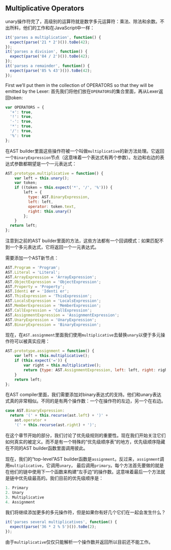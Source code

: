 ## Multiplicative Operators
unary操作符完了，高级别的运算符就是数字多元运算符：乘法、除法和余数。不出所料，他们的工作和在JavaScript中一样：

```js
it('parses a multiplication', function() {
  expect(parse('21 * 2')()).toBe(42);
});
it('parses a division', function() {
  expect(parse('84 / 2')()).toBe(42);
});
it('parses a remainder', function() {
  expect(parse('85 % 43')()).toBe(42);
});
```
First we’ll put them in the collection of OPERATORS so that they will be emitted by the Lexer:
首先我们将他们放在`OPERATORS`的集合里面，再从Lexer返回token:

```js
var OPERATORS = {
  '+': true,
  '!': true,
  '-': true,
  '*': true,
  '/': true,
  '%': true
};
```
在AST builder里面这些操作符被一个叫做`multiplicative`的新方法处理。它返回一个`BinaryExpression`节点（这意味着一个表达式有两个参数）。左边和右边的表达式参数都期望是一个一元表达式：

```js
AST.prototype.multiplicative = function() {
    var left = this.unary();
    var token;
    if ((token = this.expect('*', '/', '%'))) {
	    left = {
	      type: AST.BinaryExpression,
	      left: left,
	      operator: token.text,
	      right: this.unary()
		}; 
	}
  return left;
};
```
注意到之前的AST builder里面的方法，这些方法都有一个回调模式：如果匹配不到一个多元表达式，它将返回一个一元表达式。

需要添加一个AST新节点：

```js
AST.Program = 'Program';
AST.Literal = 'Literal';
AST.ArrayExpression = 'ArrayExpression';
AST.ObjectExpression = 'ObjectExpression';
AST.Property = 'Property';
AST.Identi er = 'Identi er';
AST.ThisExpression = 'ThisExpression';
AST.LocalsExpression = 'LocalsExpression';
AST.MemberExpression = 'MemberExpression';
AST.CallExpression = 'CallExpression';
AST.AssignmentExpression = 'AssignmentExpression';
AST.UnaryExpression = 'UnaryExpression';
AST.BinaryExpression = 'BinaryExpression';
```
现在，在`AST.assignment`里面我们使用`multiplicative`去替换`unary`以便于多元操作符可以被真实应用：

```js
AST.prototype.assignment = function() {
	var left = this.multiplicative();
	if (this.expect('=')) {
		var right = this.multiplicative();
		return {type: AST.AssignmentExpression, left: left, right: right};
	}
    return left;
};
```

在AST compiler里面，我们需要添加对binary表达式的支持。他们和unary表达式真的非常相似。不同的是有两个操作数：一个在操作符的左边，另一个在右边。

```js
case AST.BinaryExpression:
  return '(' + this.recurse(ast.left) + ')' +
    ast.operator +
    '(' + this.recurse(ast.right) + ')';
```

在这个章节开始的部分，我们讨论了优先级规则的重要性。现在我们开始关注它们如何真实的被定义。而不是有一个特殊的“优先级顺序表”的地方，优先级顺序隐藏在不同的AST builder函数里面调用彼此。

现在，我们的“top-level”AST builder函数是`assignment`。反过来，`assignment`调用`multiplicative`，它调用`unary`，
最后调用`primary`。每个方法首先要做的就是在他们的链中使用下一个函数来构建“左手边”的操作数。这意味着最后一个方法就是链中优先级最高的。我们目前的优先级顺序是：

```js
1. Primary
2. Unary
3. Multiplicative 
4. Assignment
```
我们将继续添加更多的多元操作符，但是如果你有好几个它们在一起会发生什么？

```js
it('parses several multiplicatives', function() {
  expect(parse('36 * 2 % 5')()).toBe(2);
});
```
由于`multiplicative`仅仅只能解析一个操作数并返回所以目前还不能工作。












